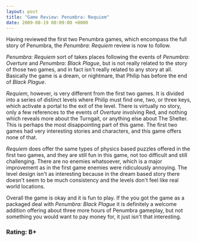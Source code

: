 ```yaml
---
layout: post
title: "Game Review: Penumbra: Requiem"
date: 2009-08-19 00:09:00 +0000
---
```

Having reviewed the first two Penumbra games, which encompass the full story of Penumbra, the <i>Penumbra: Requiem</i> review is now to follow.

<i>Penumbra: Requiem</i> sort of takes places following the events of <i>Penumbra: Overture</i> and <i>Penumbra: Black Plague</i>, but is not really related to the story of those two games, and in fact isn't really related to any story at all. Basically the game is a dream, or nightmare, that Philip has before the end of <i>Black Plague</i>.

<i>Requiem</i>, however, is very different from the first two games. It is divided into a series of distinct levels where Philip must find one, two, or three keys, which activate a portal to the exit of the level. There is virtually no story, only a few references to the events of <i>Overture</i> involving Red, and nothing which reveals more about the Turngait, or anything else about The Shelter. This is perhaps the most disappointing part of this game. The first two games had very interesting stories and characters, and this game offers none of that.

<i>Requiem</i> does offer the same types of physics based puzzles offered in the first two games, and they are still fun in this game, not too difficult and still challenging. There are no enemies whatsoever, which is a major improvement as in the first game enemies were ridiculously annoying. The level design isn't as interesting because in the dream based story there doesn't seem to be much consistency and the levels don't feel like real world locations.

Overall the game is okay and it is fun to play. If the you got the game as a packaged deal with <i>Penumbra: Black Plague</i> it is definitely a welcome addition offering about three more hours of Penumbra gameplay, but not something you would want to pay money for, it just isn't that interesting.
<h3>Rating: B+</h3>
